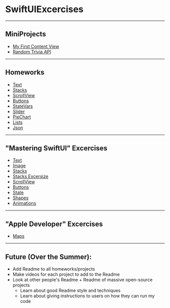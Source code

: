 # SwiftUIExcercises
---
## MiniProjects
* [My First Content View](https://github.com/thespcrewroy/SwiftUIProjects/tree/main/Projects/MyFirstContentView)
* [Random Trivia API](https://github.com/thespcrewroy/SwiftUIProjects/tree/main/Projects/RandomTriviaAPI)
---
## Homeworks
* [Text](https://github.com/thespcrewroy/SwiftUIExercises/tree/main/Homework/hw01-text)
* [Stacks](https://github.com/thespcrewroy/SwiftUIExercises/tree/main/Homework/hw02-stacks)
* [ScrollView](https://github.com/thespcrewroy/SwiftUIExercises/tree/main/Homework/hw03-scrollview)
* [Buttons](https://github.com/thespcrewroy/SwiftUIExercises/tree/main/Homework/hw04-buttons)
* [StateVars](https://github.com/thespcrewroy/SwiftUIExercises/tree/main/Homework/hw05-statevars)
* [Slider](https://github.com/thespcrewroy/SwiftUIExercises/tree/main/Homework/hw06-slider)
* [PieChart](https://github.com/thespcrewroy/SwiftUIExercises/tree/main/Homework/hw07-piechart)
* [Lists](https://github.com/thespcrewroy/SwiftUIExercises/tree/main/Homework/hw08-lists)
* [Json](https://github.com/thespcrewroy/SwiftUIExercises/tree/main/Homework/hw09-json)
---
## "Mastering SwiftUI" Excercises
* [Text](https://github.com/thespcrewroy/SwiftUIExercises/tree/main/Practice/SwiftUIText)
* [Image](https://github.com/thespcrewroy/SwiftUIExercises/tree/main/Practice/SwiftUIImage)
* [Stacks](https://github.com/thespcrewroy/SwiftUIExercises/tree/main/Practice/SwiftUIStacks)
* [Stacks Excersize](https://github.com/thespcrewroy/SwiftUIExercises/tree/main/Practice/SwiftUIStacksExercise)
* [ScrollView](https://github.com/thespcrewroy/SwiftUIExercises/tree/main/Practice/SwiftUIScrollView)
* [Buttons](https://github.com/thespcrewroy/SwiftUIExercises/tree/main/Practice/SwiftUIButton)
* [State](https://github.com/thespcrewroy/SwiftUIExercises/tree/main/Practice/SwiftUIState)
* [Shapes](https://github.com/thespcrewroy/SwiftUIExercises/tree/main/Practice/SwiftUIShapes)
* [Animations](https://github.com/thespcrewroy/SwiftUIExercises/tree/main/Practice/SwiftUIAnimations)
---
## "Apple Developer" Excercises
* [Maps](https://github.com/thespcrewroy/SwiftUIExercises/tree/main/Practice/SwiftUIMaps)
---
## Future (Over the Summer):
* Add Readme to all homeworks/projects
* Make videos for each project to add to the Readme
* Look at other people's Readme + Readme of massive open-source projects
    * Learn about good Readme style and techniques
    * Learn about giving instructions to users on how they can run my code
